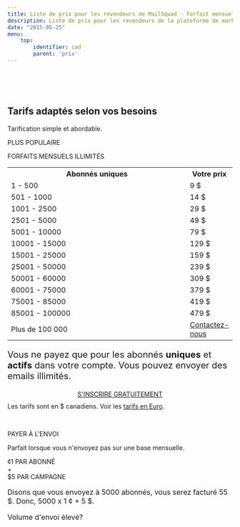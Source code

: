 ```yaml
---
title: Liste de prix pour les revendeurs de MailSquad - Forfait mensuel illimité ou paiement par envoi CAD
description: Liste de prix pour les revendeurs de la plateforme de marketing courriel en marque blanche MailSquad.
date: "2015-05-25"
menu:
    top:
        identifier: cad
        parent: 'prix'
---
```

<section class="price-2" style="padding-top:50px;">
    <div class="container">
        <div class="row">
            <div class="col-sm-12 ">
                <h1>Tarifs adaptés selon vos besoins</h1>
                <p class="lead">Tarification simple et abordable.</p>
            </div>
        </div>
    </div>
    <div class="container pricing">
        <div class="plans">
            <div class="plan">
                <div class="top"><p>PLUS POPULAIRE</p></div>
                <div class="title">
                    FORFAITS MENSUELS ILLIMITÉS
                    <table class="pricing-table">
                            <col width="80%">
                            <col width="20%">
                            <tr>
                                <th>Abonnés uniques</th>
                                <th>Votre prix</th>
                            </tr>
                            <tr>
                                <td>1 - 500</td>
                                <td>9 $</td>
                            </tr>
                            <tr>
                                <td>501 - 1000</td>
                                <td>14 $</td>
                            </tr>
                            <tr>
                                <td>1001 - 2500</td>
                                <td>29 $</td>
                            </tr>
                            <tr>
                                <td>2501 - 5000</td>
                                <td>49 $</td>
                            </tr>
                            <tr>
                                <td>5001 - 10000</td>
                                <td>79 $</td>
                            </tr>
                            <tr>
                                <td>10001 - 15000</td>
                                <td>129 $</td>
                            </tr>
                            <tr>
                                <td>15001 - 25000</td>
                                <td>159 $</td>
                            </tr>
                            <tr>
                                <td>25001 - 50000</td>
                                <td>239 $</td>
                            </tr>
                            <tr>
                                <td>50001 - 60000</td>
                                <td>309 $</td>
                            </tr>
                            <tr>
                                <td>60001 - 75000</td>
                                <td>379 $</td>
                            </tr>
                            <tr>
                                <td>75001 - 85000</td>
                                <td>419 $</td>
                            </tr>
                            <tr>
                                <td>85001 - 100000</td>
                                <td>479 $</td>
                            </tr>
                             <tr>
                                <td>Plus de 100 000</td>
                                <td colspan="3"><a href="/fr/contact/">Contactez-nous</a></td>
                            </tr>             
                        </table>
                        <p style="font-size:20px">Vous ne payez que pour les abonnés <strong>uniques</strong> et <strong>actifs</strong> dans votre compte. Vous pouvez envoyer des emails illimités.</p>
                        <div class="btns" style="margin-top: 15px;text-align:center;">
                            <a class="btn btn-primary" href="https://app.mailsquad.com/login/signup/u?lang=fr">
                                <span>S'INSCRIRE GRATUITEMENT</span>
                            </a>
                        </div>
                </div>
                <div style="margin-top:10px">Les tarifs sont en $ canadiens. Voir les <a href="/fr/tarifs/eur/">tarifs en Euro</a>.</div>
            </div>
            <div class="plan">
                <div class="top"><p>&nbsp;</p></div>
                <div class="title">
                    PAYER À L'ENVOI
                    <p>Parfait lorsque vous n'envoyez pas sur une base mensuelle.</p>
                    <div class="price">
                        <div class="persubscriber">
                            <span class="currency">&cent;</span>1
                            <span class="period">PAR ABONNÉ</span>
                        </div>
                        <div style="width:10%;">+</div>
                        <div class="percampaign">
                            <span class="currency">$</span>5
                            <span class="period">PAR CAMPAGNE</span>
                        </div>
                    </div>
                    <p style="font-size:16px;">Disons que vous envoyez à 5000 abonnés, vous serez facturé 55 $. Donc, 5000 x 1 ¢ + 5&nbsp;$.</p>
                    <p style="font-size:16px;">Volume d'envoi élevé? <a href="/fr/contact/" style="color:white;font-weight:400;">Contactez-nous!</a></p>
                </div>
            </div>
        </div>
    </div>
</section>